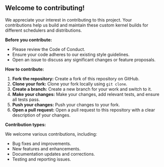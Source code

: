 ## Welcome to contributing!

We appreciate your interest in contributing to this project. Your contributions help us build and maintain these custom kernel builds for different schedulers and distributions.

**Before you contribute:**

- Please review the Code of Conduct.
- Ensure your code adheres to our existing style guidelines.
- Open an issue to discuss any significant changes or feature proposals.

**How to contribute:**

1. **Fork the repository:** Create a fork of this repository on GitHub.
2. **Clone your fork:** Clone your fork locally using `git clone`.
3. **Create a branch:** Create a new branch for your work and switch to it.
4. **Make your changes:** Make your changes, add relevant tests, and ensure all tests pass.
5. **Push your changes:** Push your changes to your fork.
6. **Open a pull request:** Open a pull request to this repository with a clear description of your changes.

**Contribution types:**

We welcome various contributions, including:

- Bug fixes and improvements.
- New features and enhancements.
- Documentation updates and corrections.
- Testing and reporting issues.
